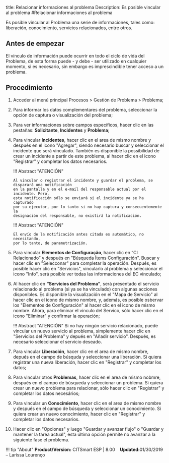 title: Relacionar informaciones al problema
Description: Es posible vincular al problema
#Relacionar informaciones al problema 


Es posible vincular al Problema una serie de informaciones, tales como: liberación, conocimiento, servicios relacionados, entre otros.

Antes de empezar
----------------

El vínculo de información puede ocurrir en todo el ciclo de vida del Problema, de esta
forma puede - y debe - ser utilizado en cualquier momento, si es necesario, sin
embargo es imprescindible tener acceso a un problema.

Procedimiento
------------

1. Acceder al menú principal Procesos \>
   Gestión de Problema \> Problema;

2.  Para informar los datos complementares del problema, seleccionar la opción de captura
    o visualización del problema;

3.  Para ver informaciones sobre campos específicos, hacer clic en las pestañas:
    **Solicitante**, **Incidentes** y **Problema**;
    
4.  Para vincular **Incidentes**, hacer clic en el area de mismo nombre y después en el icono
    "Agregar", siendo necesario buscar y seleccionar el incidente que será vinculado. También
    es disponible la possibilidad de crear un incidente a partir de este problema, al hacer clic
    en el icono "Registrar" y completar los datos necesarios.
    
    !!! Abstract "ATENCIÓN"

        Al vincular o registrar el incidente y guardar el problema, se disparará una notificación
        en la pantalla y en el e-mail del responsable actual por el incidente. Pero, 
        esta notificación sólo se enviará si el incidente ya se ha capturado 
        por su ejecutor, por lo tanto si no hay captura y consecuentemente la 
        designación del responsable, no existirá la notificación.

    !!! Abstract "ATENCIÓN"

        El envío de la notificación antes citada es automático, no necesitando, 
        por lo tanto, de parametrización.
        
5.  Para vincular **Elementos de Configuração**, hacer clic en “CI Relacionado” y después
    en "Búsqueda Ítems Configuración". Buscar y hacer clic en "Selecconar" para
    completar la operación. Después, es posible hacer clic en "Servicios", vincularlo
    al problema y seleccionar el icono "Info", será posible ver todas las informaciones
    del EC vinculado;

6.  Al hacer clic en **“Servicios del Problema”**, será presentado el servicio
    relacionado al problema (si ya se ha vinculado) con algunas acciones disponibles.
    Es disponible la visualización en el "Mapa de Servicio" al hacer clic en el icono
    de mismo nombre, y, además, es posible osbervar los "Elementos de Configuración" al
    hacer clic en el icono de mismo nombre. Ahora, para eliminar el vínculo del Servico,
    sólo hacer clic en el icono "Eliminar" y confirmar la operación;

    !!! Abstract "ATENCIÓN"
        Si no hay ningún servicio relacionado, puede vincular un nuevo 
        servicio al problema, simplemente hacer clic en "Servicios del Problema" 
        y depués en "Añadir servicio". Después, es necesario seleccionar el 
        servicio deseado.  

7.  Para vincular **Liberación**, hacer clic en el area de mismo nombre, depués
    en el campo de búsquda y seleccionar una liberación. Si quiera registrar una
    nueva liberación, hacer clic en "Registrar" y completar los datos;

8.  Para vincular otros **Problemas**, hacer clic en el area de mismo nobmre, después
    en el campo de búsqueda y seleccionar un problema. Si quiera crear un nuevo
    problema para relacionar, sólo hacer clic en "Registrar" y completar los datos necesários;

9.  Para vincular un **Conocimiento**, hacer clic en el area de mismo nombre y después
    en el campo de búsqueda y seleccionar un conocimiento. Si quiera crear un nuevo
    conocimiento, hacer clic en "Registrar" y completar los datos necesarios.
    
10. Hacer clic en "Opciones" y luego "Guardar y avanzar flujo" o "Guardar y mantener la tarea actual", esta última opción permite no avanzar a la siguiente fase el problema.

!!! tip "About"
    <b>Product/Version:</b> CITSmart ESP | 8.00 &nbsp;&nbsp;
    <b>Updated:</b>01/30/2019 – Larissa Lourenço

